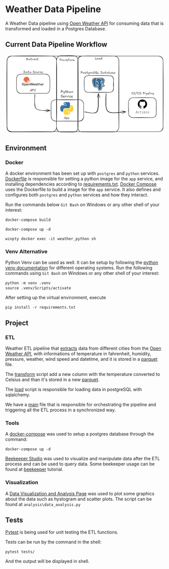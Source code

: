 # Weather Data Pipeline
A Weather Data pipeline using [Open Weather API](https://openweathermap.org/) for consuming data that is transformed and loaded in a Postgres Database.

## Current Data Pipeline Workflow

![Excalidraw Flow](docs/assets/excalidraw_weather_data_pipeline.png)

## Environment

### Docker
A docker environment has been set up with `postgres` and `python` services.
[Dockerfile](Dockerfile) is responsible for setting a python image for the `app` service, and installing dependencies according to [requirements.txt](requirements.txt).
[Docker Compose](docker-compose.yml) uses the Dockerfile to build a image for the `app` service. It also defines and configures both `postgres` and `python` services and how they interact.

Run the commands below `Git Bash` on Windows or any other shell of your interest:
```
docker-compose build
```

```
docker-compose up -d
```

```
winpty docker exec -it weather_python sh
```



### Venv Alternative
Python Venv can be used as well. It can be setup by following the [python venv documentation](https://docs.python.org/3/library/venv.html) for different operating systems.
Run the following commands using `Git Bash` on Windows or any other shell of your interest:

```
python -m venv .venv
source .venv/Scripts/activate
```
After setting up the virtual environment, execute 

```
pip install -r requirements.txt
```

## Project

### ETL
Weather ETL pipeline that [extracts](scripts\extract.py) data from different cities from the [Open Weather API](https://openweathermap.org/), with informations of temperature in fahrenheit, humidity, pressure, weather, wind speed and datetime, and it is stored in a [parquet](data\raw\weather_data.parquet) file.

The [transform](scripts\transform.py) script add a new column with the temperature converted to Celsius and than it's stored in a new [parquet](data\processed\weather_data_transformed.parquet).

The [load](scripts\load.py) script is responsible for loading data in postgreSQL with sqlalchemy.

We have a [main](scripts/main.py) file that is responsible for orchestrating the pipeline and triggering all the ETL process in a synchronized way.

### Tools
A [docker-compose](docker-compose.yml) was used to setup a postgres database through the command:
```
docker-compose up -d
```

[Beekeeper Studio](https://www.beekeeperstudio.io/) was used to visualize and manipulate data after the ETL process and can be used to query data. Some beekeeper usage can be found at [beekeeper](docs/beekeeper/tutorial.md) tutorial.

### Visualization

A [Data Visualization and Analysis Page](analysis\report.md) was used to plot some graphics about the data such as hystogram and scatter plots. The script can be found at `analysis\data_analysis.py`


## Tests

[Pytest](https://docs.pytest.org/en/stable/) is being used for unit testing the ETL functions.

Tests can be run by the command in the shell:
```
pytest tests/
```
And the output will be displayed in shell.
